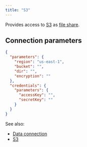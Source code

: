 ```yaml
---
title: "S3"
---
```


Provides access to [S3](https://aws.amazon.com/s3/) as [file share](files.md).

## Connection parameters

```json
{
  "parameters": {
    "region": "us-east-1",
    "bucket": "",
    "dir": "",
    "encryption": ""
  },
  "credentials": {
    "parameters": {
      "accessKey": "",
      "secretKey": ""
    }
  }
}
```

See also:

* [Data connection](../../access.md#data-connection)
* [S3](https://aws.amazon.com/s3/)

